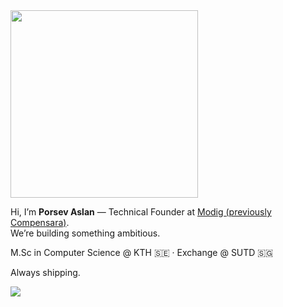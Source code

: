 <img src="https://media4.giphy.com/media/v1.Y2lkPTc5MGI3NjExb2J0aThxNTBibzZ5cGc3YTU5NnVhYjA0dzR0d3U0ZTRpc29hNmU0biZlcD12MV9pbnRlcm5hbF9naWZfYnlfaWQmY3Q9Zw/Nx0rz3jtxtEre/giphy.webp" width="300" />

Hi, I’m **Porsev Aslan** — Technical Founder at [Modig (previously Compensara)](https://www.modig.ai).  
We’re building something ambitious.  

M.Sc in Computer Science @ KTH 🇸🇪 · Exchange @ SUTD 🇸🇬

Always shipping.

<a href="https://www.linkedin.com/in/porsev-aslan"><img src="https://img.shields.io/badge/LinkedIn%20-%230077B5.svg?&style=for-the-badge&logo=linkedin&logoColor=white" /></a>
